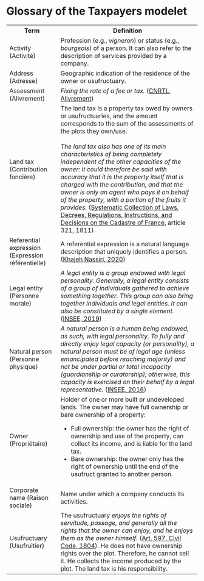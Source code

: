 # Glossary of the Taxpayers modelet

<table>
  <tr>
    <th>Term</th>
    <th>Definition</th>
  </tr>
  <tr>
    <td>Activity (Activité)</td>
    <td>Profession (e.g., <i>vigneron</i>) or status (e.g., <i>bourgeois</i>) of a person. It can also refer to the description of services provided by a company.</td>
  </tr>
  <tr>
    <td>Address (Adresse)</td>
    <td>Geographic indication of the residence of the owner or usufructuary.</td>
  </tr>
  <tr>
    <td>Assessment (Alivrement)</td>
    <td><i>Fixing the rate of a fee or tax.</i> (<a href="https://www.cnrtl.fr/definition/dmf/ALIVREMENT">CNRTL, Alivrement</a>)</td>
  </tr>
  <tr>
    <td>Land tax (Contribution foncière)</td>
    <td>
      The land tax is a property tax owed by owners or usufructuaries, and the amount corresponds to the sum of the assessments of the plots they own/use.
    <br>
    <br>
      <i>The land tax also has one of its main characteristics of being completely independent of the other capacities of the owner: it could therefore be said with accuracy that it is the property itself that is charged with the contribution, and that the owner is only an agent who pays it on behalf of the property, with a portion of the fruits it provides.</i> (<a href="https://gallica.bnf.fr/ark:/12148/bpt6k96475008.texteImage">Systematic Collection of Laws, Decrees, Regulations, Instructions, and Decisions on the Cadastre of France</a>, article 321, 1811)
    </td>
  </tr>
  <tr>
    <td>Referential expression (Expression référentielle)</td>
    <td>A referential expression is a natural language description that uniquely identifies a person. (<a href="https://hal.science/hal-03191525/document">Khajeh Nassiri, 2020</a>)</td>
  </tr>
  <tr>
    <td>Legal entity (Personne morale)</td>
    <td><i>A legal entity is a group endowed with legal personality. Generally, a legal entity consists of a group of individuals gathered to achieve something together. This group can also bring together individuals and legal entities. It can also be constituted by a single element.</i> (<a href="https://www.insee.fr/fr/metadonnees/definition/c1251">INSEE, 2019</a>)</td>
  </tr>
  <tr>
    <td>Natural person (Personne physique)</td>
    <td><i>A natural person is a human being endowed, as such, with legal personality. To fully and directly enjoy legal capacity (or personality), a natural person must be of legal age (unless emancipated before reaching majority) and not be under partial or total incapacity (guardianship or curatorship); otherwise, this capacity is exercised on their behalf by a legal representative.</i> (<a href="https://www.insee.fr/fr/metadonnees/definition/c1558">INSEE, 2016</a>)</td>
  </tr>
  <tr>
    <td>Owner (Propriétaire)</td>
    <td>Holder of one or more built or undeveloped lands. The owner may have full ownership or bare ownership of a property:
      <ul>
        <li>Full ownership: the owner has the right of ownership and use of the property, can collect its income, and is liable for the land tax.</li>
        <li>Bare ownership: the owner only has the right of ownership until the end of the usufruct granted to another person.</li>
      </ul>
    </td>
  </tr>
  <tr>
    <td>Corporate name (Raison sociale)</td>
    <td>Name under which a company conducts its activities.</td>
  </tr>
  <tr>
    <td>Usufructuary (Usufruitier)</td>
    <td>The usufructuary <i>enjoys the rights of servitude, passage, and generally all the rights that the owner can enjoy, and he enjoys them as the owner himself.</i> (<a href="https://www.legifrance.gouv.fr/codes/section_lc/LEGITEXT000006070721/LEGISCTA000006150117/">Art. 597, Civil Code, 1804</a>). He does not have ownership rights over the plot. Therefore, he cannot sell it. He collects the income produced by the plot. The land tax is his responsibility.
    </td>
  </tr>
</table>